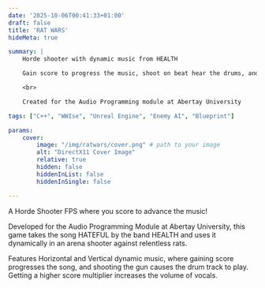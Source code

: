```yaml
---
date: '2025-10-06T00:41:33+01:00'
draft: false
title: 'RAT WARS'
hideMeta: true

summary: |
    Horde shooter with dynamic music from HEALTH

    Gain score to progress the music, shoot on beat hear the drums, and dont miss shots to enable vocals!

    <br>

    Created for the Audio Programming module at Abertay University

tags: ["C++", "WWIse", "Unreal Engine", "Enemy AI", "Blueprint"]

params:
    cover:
        image: "/img/ratwars/cover.png" # path to your image
        alt: "DirectX11 Cover Image"
        relative: true
        hidden: false
        hiddenInList: false
        hiddenInSingle: false

---
```

A Horde Shooter FPS where you score to advance the music!

Developed for the Audio Programming Module at Abertay University, this game takes the song HATEFUL by the band HEALTH and uses it dynamically in an arena shooter against relentless rats.

Features Horizontal and Vertical dynamic music, where gaining score progresses the song, and shooting the gun causes the drum track to play. Getting a higher score multiplier increases the volume of vocals.